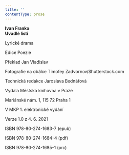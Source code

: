 ```yaml
---
title: ''
contentType: prose
---
```


**Ivan Franko  
Uvadlé listí**

Lyrické drama

Edice Poezie

  

Překlad Jan Vladislav

  

Fotografie na obálce Timofey Zadvornov/Shutterstock.com

  

Technická redakce Jaroslava Bednářová

Vydala Městská knihovna v Praze

  

Mariánské nám. 1, 115 72 Praha 1

V MKP 1. elektronické vydání

  

Verze 1.0 z 4. 6. 2021

ISBN 978-80-274-1683-7 (epub)

  

ISBN 978-80-274-1684-4 (pdf)

  

ISBN 978-80-274-1685-1 (prc)
